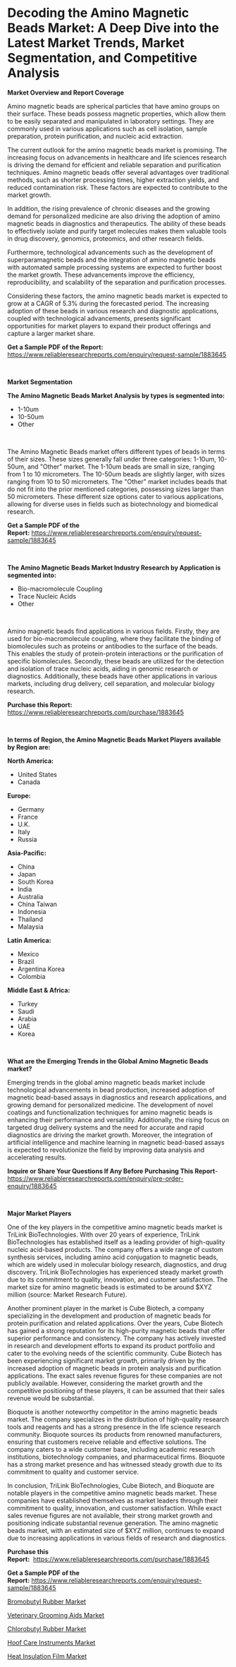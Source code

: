 <p><h1>Decoding the Amino Magnetic Beads Market: A Deep Dive into the Latest Market Trends, Market Segmentation, and Competitive Analysis</h1></p><p><strong>Market Overview and Report Coverage</strong></p>
<p><p>Amino magnetic beads are spherical particles that have amino groups on their surface. These beads possess magnetic properties, which allow them to be easily separated and manipulated in laboratory settings. They are commonly used in various applications such as cell isolation, sample preparation, protein purification, and nucleic acid extraction.</p><p>The current outlook for the amino magnetic beads market is promising. The increasing focus on advancements in healthcare and life sciences research is driving the demand for efficient and reliable separation and purification techniques. Amino magnetic beads offer several advantages over traditional methods, such as shorter processing times, higher extraction yields, and reduced contamination risk. These factors are expected to contribute to the market growth.</p><p>In addition, the rising prevalence of chronic diseases and the growing demand for personalized medicine are also driving the adoption of amino magnetic beads in diagnostics and therapeutics. The ability of these beads to effectively isolate and purify target molecules makes them valuable tools in drug discovery, genomics, proteomics, and other research fields.</p><p>Furthermore, technological advancements such as the development of superparamagnetic beads and the integration of amino magnetic beads with automated sample processing systems are expected to further boost the market growth. These advancements improve the efficiency, reproducibility, and scalability of the separation and purification processes.</p><p>Considering these factors, the amino magnetic beads market is expected to grow at a CAGR of 5.3% during the forecasted period. The increasing adoption of these beads in various research and diagnostic applications, coupled with technological advancements, presents significant opportunities for market players to expand their product offerings and capture a larger market share.</p></p>
<p><strong>Get a Sample PDF of the Report:</strong> <a href="https://www.reliableresearchreports.com/enquiry/request-sample/1883645">https://www.reliableresearchreports.com/enquiry/request-sample/1883645</a></p>
<p>&nbsp;</p>
<p><strong>Market Segmentation</strong></p>
<p><strong>The Amino Magnetic Beads Market Analysis by types is segmented into:</strong></p>
<p><ul><li>1-10um</li><li>10-50um</li><li>Other</li></ul></p>
<p>&nbsp;</p>
<p><p>The Amino Magnetic Beads market offers different types of beads in terms of their sizes. These sizes generally fall under three categories: 1-10um, 10-50um, and "Other" market. The 1-10um beads are small in size, ranging from 1 to 10 micrometers. The 10-50um beads are slightly larger, with sizes ranging from 10 to 50 micrometers. The "Other" market includes beads that do not fit into the prior mentioned categories, possessing sizes larger than 50 micrometers. These different size options cater to various applications, allowing for diverse uses in fields such as biotechnology and biomedical research.</p></p>
<p><strong>Get a Sample PDF of the Report:</strong>&nbsp;<a href="https://www.reliableresearchreports.com/enquiry/request-sample/1883645">https://www.reliableresearchreports.com/enquiry/request-sample/1883645</a></p>
<p>&nbsp;</p>
<p><strong>The Amino Magnetic Beads Market Industry Research by Application is segmented into:</strong></p>
<p><ul><li>Bio-macromolecule Coupling</li><li>Trace Nucleic Acids</li><li>Other</li></ul></p>
<p>&nbsp;</p>
<p><p>Amino magnetic beads find applications in various fields. Firstly, they are used for bio-macromolecule coupling, where they facilitate the binding of biomolecules such as proteins or antibodies to the surface of the beads. This enables the study of protein-protein interactions or the purification of specific biomolecules. Secondly, these beads are utilized for the detection and isolation of trace nucleic acids, aiding in genomic research or diagnostics. Additionally, these beads have other applications in various markets, including drug delivery, cell separation, and molecular biology research.</p></p>
<p><strong>Purchase this Report:</strong>&nbsp; <a href="https://www.reliableresearchreports.com/purchase/1883645">https://www.reliableresearchreports.com/purchase/1883645</a></p>
<p>&nbsp;</p>
<p><strong>In terms of Region, the Amino Magnetic Beads Market Players available by Region are:</strong></p>
<p>
    <p> <strong> North America: </strong>
        <ul>
            <li>United States</li>
            <li>Canada</li>
        </ul>
        </p> 
    <p> <strong> Europe: </strong>
        <ul>
            <li>Germany</li>
            <li>France</li>
            <li>U.K.</li>
            <li>Italy</li>
            <li>Russia</li>
        </ul>
        </p> 
    <p> <strong> Asia-Pacific: </strong>
        <ul>
            <li>China</li>
            <li>Japan</li>
            <li>South Korea</li>
            <li>India</li>
            <li>Australia</li>
            <li>China Taiwan</li>
            <li>Indonesia</li>
            <li>Thailand</li>
            <li>Malaysia</li>
        </ul>
        </p> 
    <p> <strong> Latin America: </strong>
        <ul>
            <li>Mexico</li>
            <li>Brazil</li>
            <li>Argentina Korea</li>
            <li>Colombia</li>
        </ul>
        </p> 
    <p> <strong> Middle East & Africa: </strong>
        <ul>
            <li>Turkey</li>
            <li>Saudi</li>
            <li>Arabia</li>
            <li>UAE</li>
            <li>Korea</li>
        </ul>
    </p>
    </p>
<p>&nbsp;</p>
<p><strong>What are the Emerging Trends in the Global Amino Magnetic Beads market?</strong></p>
<p><p>Emerging trends in the global amino magnetic beads market include technological advancements in bead production, increased adoption of magnetic bead-based assays in diagnostics and research applications, and growing demand for personalized medicine. The development of novel coatings and functionalization techniques for amino magnetic beads is enhancing their performance and versatility. Additionally, the rising focus on targeted drug delivery systems and the need for accurate and rapid diagnostics are driving the market growth. Moreover, the integration of artificial intelligence and machine learning in magnetic bead-based assays is expected to revolutionize the field by improving data analysis and accelerating results.</p></p>
<p><strong>Inquire or Share Your Questions If Any Before Purchasing This Report</strong>- <a href="https://www.reliableresearchreports.com/enquiry/pre-order-enquiry/1883645">https://www.reliableresearchreports.com/enquiry/pre-order-enquiry/1883645</a></p>
<p>&nbsp;</p>
<p><strong>Major Market Players</strong></p>
<p><p>One of the key players in the competitive amino magnetic beads market is TriLink BioTechnologies. With over 20 years of experience, TriLink BioTechnologies has established itself as a leading provider of high-quality nucleic acid-based products. The company offers a wide range of custom synthesis services, including amino acid conjugation to magnetic beads, which are widely used in molecular biology research, diagnostics, and drug discovery. TriLink BioTechnologies has experienced steady market growth due to its commitment to quality, innovation, and customer satisfaction. The market size for amino magnetic beads is estimated to be around $XYZ million (source: Market Research Future).</p><p>Another prominent player in the market is Cube Biotech, a company specializing in the development and production of magnetic beads for protein purification and related applications. Over the years, Cube Biotech has gained a strong reputation for its high-purity magnetic beads that offer superior performance and consistency. The company has actively invested in research and development efforts to expand its product portfolio and cater to the evolving needs of the scientific community. Cube Biotech has been experiencing significant market growth, primarily driven by the increased adoption of magnetic beads in protein analysis and purification applications. The exact sales revenue figures for these companies are not publicly available. However, considering the market growth and the competitive positioning of these players, it can be assumed that their sales revenue would be substantial.</p><p>Bioquote is another noteworthy competitor in the amino magnetic beads market. The company specializes in the distribution of high-quality research tools and reagents and has a strong presence in the life science research community. Bioquote sources its products from renowned manufacturers, ensuring that customers receive reliable and effective solutions. The company caters to a wide customer base, including academic research institutions, biotechnology companies, and pharmaceutical firms. Bioquote has a strong market presence and has witnessed steady growth due to its commitment to quality and customer service.</p><p>In conclusion, TriLink BioTechnologies, Cube Biotech, and Bioquote are notable players in the competitive amino magnetic beads market. These companies have established themselves as market leaders through their commitment to quality, innovation, and customer satisfaction. While exact sales revenue figures are not available, their strong market growth and positioning indicate substantial revenue generation. The amino magnetic beads market, with an estimated size of $XYZ million, continues to expand due to increasing applications in various fields of research and diagnostics.</p></p>
<p><strong>Purchase this Report:</strong>&nbsp;&nbsp;<a href="https://www.reliableresearchreports.com/purchase/1883645">https://www.reliableresearchreports.com/purchase/1883645</a></p>
<p></p>
<p><strong>Get a Sample PDF of the Report:</strong>&nbsp;<a href="https://www.reliableresearchreports.com/enquiry/request-sample/1883645">https://www.reliableresearchreports.com/enquiry/request-sample/1883645</a></p>
<p><p><a href="https://github.com/Chiragrp25/Market-Research-Report-List-2/blob/main/bromobutyl-rubber-market.md">Bromobutyl Rubber Market</a></p><p><a href="https://issuu.com/reportprime-2/docs/veterinary-grooming-aids-market-size-2030.pptx">Veterinary Grooming Aids Market</a></p><p><a href="https://github.com/santosh758595/Market-Research-Report-List-2/blob/main/chlorobutyl-rubber-market.md">Chlorobutyl Rubber Market</a></p><p><a href="https://issuu.com/reportprime-2/docs/hoof-care-instruments-market-size-2030.pptx">Hoof Care Instruments Market</a></p><p><a href="https://github.com/Chiragrp26/Market-Research-Report-List-2/blob/main/heat-insulation-film-market.md">Heat Insulation Film Market</a></p></p>